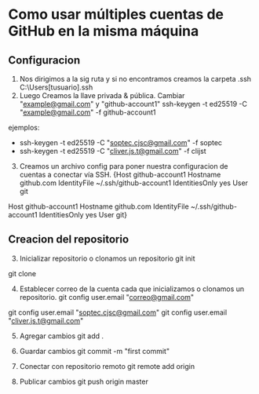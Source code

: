 # Como usar múltiples cuentas de GitHub en la misma máquina

## Configuracion
1. Nos dirigimos a la sig ruta y si no encontramos creamos la carpeta .ssh
  C:\Users\[tusuario]\.ssh
2. Luego Creamos la llave privada & pública. Cambiar "example@gmail.com" y "github-account1"
  ssh-keygen -t ed25519 -C "example@gmail.com" -f github-account1

ejemplos:
* ssh-keygen -t ed25519 -C "soptec.cjsc@gmail.com" -f soptec
* ssh-keygen -t ed25519 -C "cliver.js.t@gmail.com" -f clijst

3. Creamos un archivo config para poner nuestra configuracion de cuentas a conectar vía SSH.
{Host github-account1
  Hostname github.com
  IdentityFile ~/.ssh/github-account1
  IdentitiesOnly yes
  User git

Host github-account1
  Hostname github.com
  IdentityFile ~/.ssh/github-account1
  IdentitiesOnly yes
  User git}

## Creacion del repositorio
3. Inicializar repositorio  o clonamos un repositorio
  git init                     
  
  git clone

4. Establecer correo de la cuenta cada que inicializamos o clonamos un repositorio.
git config user.email "correo@gmail.com"

git config user.email "soptec.cjsc@gmail.com"
git config user.email "cliver.js.t@gmail.com"

5. Agregar cambios
git add .

6. Guardar cambios
git commit -m "first commit"

7. Conectar con repositorio remoto
git remote add origin

8. Publicar cambios
git push origin master